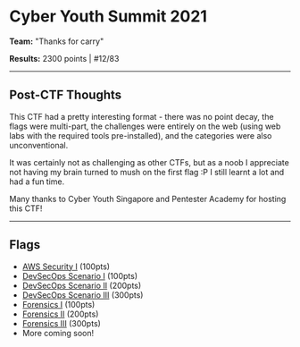 # Cyber Youth Summit 2021

**Team:** "Thanks for carry" 

**Results:** 2300 points | #12/83

---

## Post-CTF Thoughts

This CTF had a pretty interesting format - there was no point decay, the flags were multi-part, the challenges were entirely on the web (using web labs with the required tools pre-installed), and the categories were also unconventional.

It was certainly not as challenging as other CTFs, but as a noob I appreciate not having my brain turned to mush on the first flag :P I still learnt a lot and had a fun time.

Many thanks to Cyber Youth Singapore and Pentester Academy for hosting this CTF!

---

## Flags
* [AWS Security I](AWS%20Security%20I) (100pts)
* [DevSecOps Scenario I](DevSecOps%20Scenario%20I) (100pts)
* [DevSecOps Scenario II](DevSecOps%20Scenario%20II) (200pts)
* [DevSecOps Scenario III](DevSecOps%20Scenario%20III) (300pts)
* [Forensics I](Forensics%20I) (100pts)
* [Forensics II](Forensics%20II) (200pts)
* [Forensics III](Forensics%20III) (300pts)
* More coming soon!

<!--
* [Network Recon I]() (100pts)
* [Network Recon II]() (200pts)
* [Network Recon III]() (300pts)
* [Web Application III]() (300pts)

---

Check out my teammate's write-ups here: [coming soon]
-->